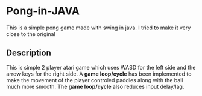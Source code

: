 # Pong-in-JAVA
This is a simple pong game made with swing in java. I tried to make it very close to the original 

## Description
This is simple 2 player atari game which uses WASD for the left side and the arrow keys for the right side. A **game loop/cycle** has been implemented to make the movement of the player controled paddles along with the ball much more smooth. The **game loop/cycle** also reduces input delay/lag.
